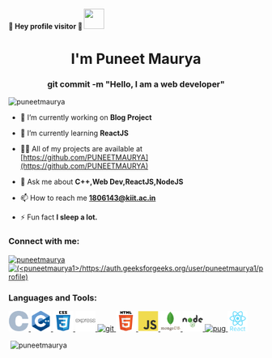 <h4 align="">🌈 Hey profile visitor 👀 <img src= "https://raw.githubusercontent.com/iampavangandhi/iampavangandhi/master/gifs/Hi.gif" width="40" height="40"></img></h4>
<h1 align="center"> I'm Puneet Maurya</h1>
<h3 align="center">git commit -m "Hello, I am a web developer"</h3>

<p align="left"> <img src="https://komarev.com/ghpvc/?username=puneetmaurya&label=Profile%20views&color=0e75b6&style=flat" alt="puneetmaurya" /> </p>

- 🔭 I’m currently working on **Blog Project**

- 🌱 I’m currently learning **ReactJS**

- 👨‍💻 All of my projects are available at [https://github.com/PUNEETMAURYA](https://github.com/PUNEETMAURYA)

- 💬 Ask me about **C++,Web Dev,ReactJS,NodeJS**

- 📫 How to reach me **1806143@kiit.ac.in**

- ⚡ Fun fact **I sleep a lot.**

<h3 align="left">Connect with me:</h3>
<p align="left">
<a href="https://linkedin.com/in/puneetmaurya" target="blank"><img align="center" src="https://cdn.jsdelivr.net/npm/simple-icons@3.0.1/icons/linkedin.svg" alt="puneetmaurya" height="30" width="40" /></a>
<a href="https://auth.geeksforgeeks.org/user/(<puneetmaurya1>/https://auth.geeksforgeeks.org/user/puneetmaurya1/profile)" target="blank"><img align="center" src="https://cdn.jsdelivr.net/npm/simple-icons@3.0.1/icons/geeksforgeeks.svg" alt="(<puneetmaurya1>/https://auth.geeksforgeeks.org/user/puneetmaurya1/profile)" height="30" width="40" /></a>
</p>

<h3 align="left">Languages and Tools:</h3>
<p align="left"> <a href="https://www.cprogramming.com/" target="_blank"> <img src="https://raw.githubusercontent.com/devicons/devicon/master/icons/c/c-original.svg" alt="c" width="40" height="40"/> </a> <a href="https://www.w3schools.com/cpp/" target="_blank"> <img src="https://raw.githubusercontent.com/devicons/devicon/master/icons/cplusplus/cplusplus-original.svg" alt="cplusplus" width="40" height="40"/> </a> <a href="https://www.w3schools.com/css/" target="_blank"> <img src="https://raw.githubusercontent.com/devicons/devicon/master/icons/css3/css3-original-wordmark.svg" alt="css3" width="40" height="40"/> </a> <a href="https://expressjs.com" target="_blank"> <img src="https://raw.githubusercontent.com/devicons/devicon/master/icons/express/express-original-wordmark.svg" alt="express" width="40" height="40"/> </a> <a href="https://git-scm.com/" target="_blank"> <img src="https://www.vectorlogo.zone/logos/git-scm/git-scm-icon.svg" alt="git" width="40" height="40"/> </a> <a href="https://www.w3.org/html/" target="_blank"> <img src="https://raw.githubusercontent.com/devicons/devicon/master/icons/html5/html5-original-wordmark.svg" alt="html5" width="40" height="40"/> </a> <a href="https://developer.mozilla.org/en-US/docs/Web/JavaScript" target="_blank"> <img src="https://raw.githubusercontent.com/devicons/devicon/master/icons/javascript/javascript-original.svg" alt="javascript" width="40" height="40"/> </a> <a href="https://www.mongodb.com/" target="_blank"> <img src="https://raw.githubusercontent.com/devicons/devicon/master/icons/mongodb/mongodb-original-wordmark.svg" alt="mongodb" width="40" height="40"/> </a> <a href="https://nodejs.org" target="_blank"> <img src="https://raw.githubusercontent.com/devicons/devicon/master/icons/nodejs/nodejs-original-wordmark.svg" alt="nodejs" width="40" height="40"/> </a> <a href="https://pugjs.org" target="_blank"> <img src="https://cdn.worldvectorlogo.com/logos/pug.svg" alt="pug" width="40" height="40"/> </a> <a href="https://reactjs.org/" target="_blank"> <img src="https://raw.githubusercontent.com/devicons/devicon/master/icons/react/react-original-wordmark.svg" alt="react" width="40" height="40"/> </a> </p>

<p>&nbsp;<img align="center" src="https://github-readme-stats.vercel.app/api?username=puneetmaurya&show_icons=true&locale=en" alt="puneetmaurya" /></p>
